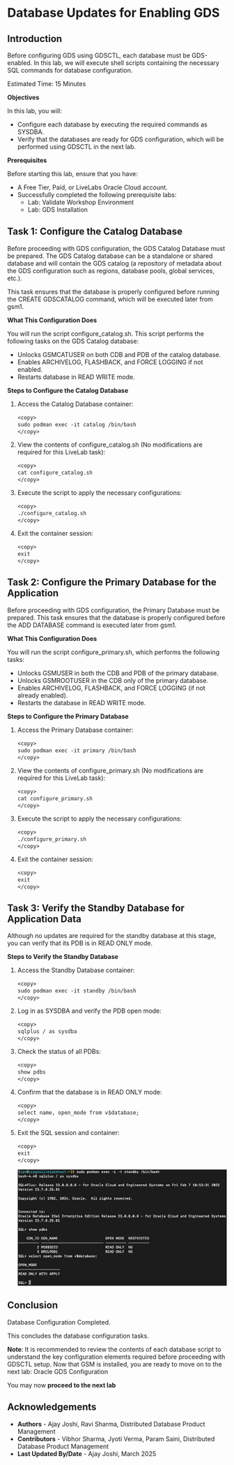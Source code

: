 # Database Updates for Enabling GDS

##  Introduction

Before configuring GDS using GDSCTL, each database must be GDS-enabled. In this lab, we will execute shell scripts containing the necessary SQL commands for database configuration.

Estimated Time: 15 Minutes

**Objectives**

In this lab, you will:

* Configure each database by executing the required commands as SYSDBA.
* Verify that the databases are ready for GDS configuration, which will be performed using GDSCTL in the next lab.

**Prerequisites**

Before starting this lab, ensure that you have:
* A Free Tier, Paid, or LiveLabs Oracle Cloud account.
* Successfully completed the following prerequisite labs:
    * Lab: Validate Workshop Environment
    * Lab: GDS Installation

## Task 1: Configure the Catalog Database
Before proceeding with GDS configuration, the GDS Catalog Database must be prepared. The GDS Catalog database can be a standalone or shared database and will contain the GDS catalog (a repository of metadata about the GDS configuration such as regions, database pools, global services, etc.).

This task ensures that the database is properly configured before running the CREATE GDSCATALOG command, which will be executed later from gsm1.


**What This Configuration Does**

You will run the script configure_catalog.sh. This script performs the following tasks on the GDS Catalog database:
*   Unlocks GSMCATUSER on both CDB and PDB of the catalog database.
*   Enables ARCHIVELOG, FLASHBACK, and FORCE LOGGING if not enabled.
*   Restarts database in READ WRITE mode.


**Steps to Configure the Catalog Database**

1.	Access the Catalog Database container:
    ```nohighlighting
    <copy>
    sudo podman exec -it catalog /bin/bash
    </copy>
    ```
2.	View the contents of configure_catalog.sh (No modifications are required for this LiveLab task):
    ```nohighlighting
    <copy>
    cat configure_catalog.sh
    </copy>
    ```
3.	Execute the script to apply the necessary configurations:
    ```nohighlighting
    <copy>
    ./configure_catalog.sh
    </copy>
    ```
4.	Exit the container session:
    ```nohighlighting
    <copy>
    exit
    </copy>
    ```

## Task 2: Configure the Primary Database for the Application
Before proceeding with GDS configuration, the Primary Database must be prepared. This task ensures that the database is properly configured before the ADD DATABASE command is executed later from gsm1.


**What This Configuration Does**
 
You will run the script configure_primary.sh, which performs the following tasks:

*   Unlocks GSMUSER in both the CDB and PDB of the primary database.
*   Unlocks GSMROOTUSER in the CDB only of the primary database.
*   Enables ARCHIVELOG, FLASHBACK, and FORCE LOGGING (if not already enabled).
*   Restarts the database in READ WRITE mode.


**Steps to Configure the Primary Database**
 
1.	Access the Primary Database container:
    ```nohighlighting
    <copy>
    sudo podman exec -it primary /bin/bash
    </copy>
    ```
2.	View the contents of configure_primary.sh (No modifications are required for this LiveLab task):
    ```nohighlighting
    <copy>
    cat configure_primary.sh
    </copy>
    ```
3.	Execute the script to apply the necessary configurations:
    ```nohighlighting
    <copy>
    ./configure_primary.sh
    </copy>
    ```
4.	Exit the container session:
    ```nohighlighting
    <copy>
    exit
    </copy>
    ```

## Task 3: Verify the Standby Database for Application Data

Although no updates are required for the standby database at this stage, you can verify that its PDB is in READ ONLY mode.

**Steps to Verify the Standby Database**
 
1.	Access the Standby Database container:
    ```nohighlighting
    <copy>
    sudo podman exec -it standby /bin/bash
    </copy>
    ```
2.	Log in as SYSDBA and verify the PDB open mode:
    ```nohighlighting
    <copy>
    sqlplus / as sysdba
    </copy>
    ```
3.	Check the status of all PDBs:
    ```nohighlighting
    <copy>
    show pdbs
    </copy>
    ```
4.	Confirm that the database is in READ ONLY mode:
    ```nohighlighting
    <copy>
    select name, open_mode from v$database;
    </copy>
    ```
5.	Exit the SQL session and container:
    ```nohighlighting
    <copy>
    exit
    </copy>
    ```
    ![standby-verify](./images/standby-verify.png " ")

## Conclusion
 
Database Configuration Completed.

This concludes the database configuration tasks.

**Note**: It is recommended to review the contents of each database script to understand the key configuration elements required before proceeding with GDSCTL setup. Now that GSM is installed, you are ready to move on to the next lab: Oracle GDS Configuration

You may now **proceed to the next lab**


## Acknowledgements
* **Authors** - Ajay Joshi, Ravi Sharma, Distributed Database Product Management
* **Contributors** - Vibhor Sharma, Jyoti Verma, Param Saini, Distributed Database Product Management
* **Last Updated By/Date** - Ajay Joshi, March 2025